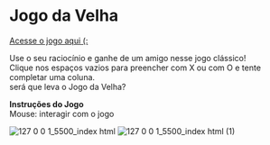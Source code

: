 # Jogo da Velha 



[Acesse o jogo aqui (:](https://liliantavarez.github.io/jogo-da-velha)

Use o seu raciocínio e ganhe de um amigo nesse jogo clássico! <br>
Clique nos espaços vazios para preencher com X ou com O e tente completar uma coluna. <br>
 será que leva o Jogo da Velha?

<b>Instruções do Jogo<br></b>
Mouse: interagir com o jogo

![127 0 0 1_5500_index html](https://user-images.githubusercontent.com/51184806/151178561-a3b1f1b8-43c7-408f-a8bf-aad7a0e09eda.png)
![127 0 0 1_5500_index html (1)](https://user-images.githubusercontent.com/51184806/151178584-11539bf2-c253-45d5-bc85-e8f01022139e.png)
